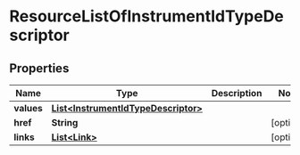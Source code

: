 

# ResourceListOfInstrumentIdTypeDescriptor

## Properties

Name | Type | Description | Notes
------------ | ------------- | ------------- | -------------
**values** | [**List&lt;InstrumentIdTypeDescriptor&gt;**](InstrumentIdTypeDescriptor.md) |  | 
**href** | **String** |  |  [optional]
**links** | [**List&lt;Link&gt;**](Link.md) |  |  [optional]



